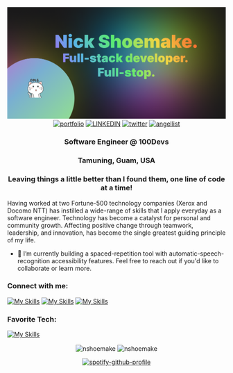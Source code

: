 <img src="https://github.com/nshoemake/nshoemake/blob/main/github_banner.png?raw=true">

<div align="center">
<a href="https://nshoemake.me"><img src="https://img.shields.io/badge/portfolio-white?style=for-the-badge&logo=react&logoColor=WHITE" alt="portfolio"></a>
<a href="https://linkedin.com/in/nshoemake"><img src="https://img.shields.io/badge/LINKEDIN-blue?style=for-the-badge&logo=LINKEDIN&logoColor=WHITE" alt="LINKEDIN"></a>
<a href="https://twitter.com/nshoemake_"><img src="https://img.shields.io/badge/twitter-blue?style=for-the-badge&logo=twitter" alt="twitter"></a>
<a href="https://angel.co/u/nshoemake"><img src="https://img.shields.io/badge/angellist-white?style=for-the-badge&logo=angellist&logoColor=grey" alt="angellist"></a>
</div>


<h3 align="center">Software Engineer @ 100Devs</h3>
<h3 align="center">Tamuning, Guam, USA</h3>
<h3 align="center">Leaving things a little better than I found them, one line of code at a time!</h3>

Having worked at two Fortune-500 technology companies (Xerox and Docomo NTT) has instilled a wide-range of skills that I apply everyday as a software engineer. Technology has become a catalyst for personal and community growth. Affecting positive change through teamwork, leadership, and innovation, has become the single greatest guiding principle of my life. 


- :hammer: I’m currently building a spaced-repetition tool with automatic-speech-recognition accessibility features. Feel free to reach out if you'd like to collaborate or learn more.

<h3 align="left">Connect with me:</h3>

[![My Skills](https://skills.thijs.gg/icons?i=twitter)](https://twitter.com/nshoemake_)
[![My Skills](https://skills.thijs.gg/icons?i=linkedin)](https://linkedin.com/in/nshoemake)
[![My Skills](https://skills.thijs.gg/icons?i=discord)](https://discordapp.com/users/nshoemake#5032)

<h3 align="left">Favorite Tech:</h3>

[![My Skills](https://skills.thijs.gg/icons?i=css,express,git,graphql,heroku,html,js,mongodb,nextjs,nodejs,postgres,react,remix,tailwind,webpack)](#)

<div align="center">
<img align="center" src="https://github-readme-stats.vercel.app/api?username=nshoemake&show_icons=true&locale=en" alt="nshoemake" />

<img align="center" src="https://github-readme-streak-stats.herokuapp.com/?user=nshoemake&" alt="nshoemake" />
</div>

<div align="center">

[![spotify-github-profile](https://spotify-github-profile.vercel.app/api/view?uid=niklausis&cover_image=false&theme=default&show_offline=false&bar_color=53b14f&bar_color_cover=true)](#)

</div>
